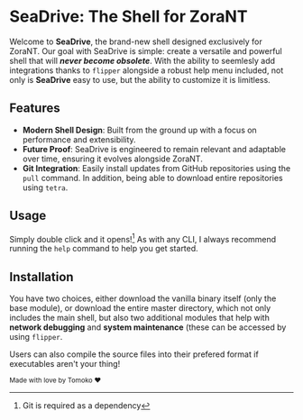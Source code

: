 # SeaDrive: The Shell for ZoraNT
Welcome to **SeaDrive**, the brand-new shell designed exclusively for ZoraNT. Our goal with SeaDrive is simple: create a versatile and powerful shell that will ***never become obsolete***. With the ability to seemlesly add integrations thanks to `flipper` alongside a robust help menu included, not only is **SeaDrive** easy to use, but the ability to customize it is limitless.
## Features
- **Modern Shell Design**: Built from the ground up with a focus on performance and extensibility.
- **Future Proof**: SeaDrive is engineered to remain relevant and adaptable over time, ensuring it evolves alongside ZoraNT.
- **Git Integration**: Easily install updates from GitHub repositories using the `pull` command. In addition, being able to download entire repositories using `tetra`.
## Usage
Simply double click and it opens![^1] As with any CLI, I always recommend running the `help` command to help you get started.

## Installation
You have two choices, either download the vanilla binary itself (only the base module), or download the entire master directory, which not only includes the main shell, but also two additional modules that help with **network debugging** and **system maintenance** (these can be accessed by using `flipper`.

Users can also compile the source files into their prefered format if executables aren't your thing!

[^1]: Git is required as a dependency

<sub>Made with love by Tomoko :heart:</sub>
